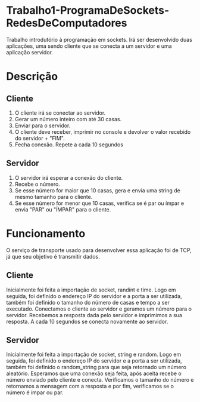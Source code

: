# Trabalho1-ProgramaDeSockets-RedesDeComputadores
Trabalho introdutório à programação em sockets. Irá ser desenvolvido duas aplicações, uma sendo cliente que se conecta a um servidor e uma aplicação servidor.

# Descrição
## Cliente
1. O cliente irá se conectar ao servidor.
2. Gerar um número inteiro com até 30 casas.
3. Enviar para o servidor.
4. O cliente deve receber, imprimir no console e devolver o valor recebido do servidor + "FIM".
5. Fecha conexão.
Repete a cada 10 segundos
## Servidor
1. O servidor irá esperar a conexão do cliente.
2. Recebe o número.
3. Se esse número for maior que 10 casas, gera e envia uma string de mesmo tamanho para o cliente.
4. Se esse número for menor que 10 casas, verifica se é par ou ímpar e envia "PAR" ou "ÍMPAR" para o cliente.

# Funcionamento
O serviço de transporte usado para desenvolver essa aplicação foi de TCP, já que seu objetivo é transmitir dados.
## Cliente
Inicialmente foi feita a importação de socket, randint e time. Logo em seguida, foi definido o endereço IP do servidor e a porta a ser utilizada, também foi definido o tamanho do número de casas e tempo a ser executado. Conectamos o cliente ao servidor e geramos um número para o servidor. Recebemos a resposta dada pelo servidor e imprimimos a sua resposta. A cada 10 segundos se conecta novamente ao servidor.
## Servidor
Inicialmente foi feita a importação de socket, string e random. Logo em seguida, foi definido o endereço IP do servidor e a porta a ser utilizada, também foi definido o random_string para que seja retornado um número aleatório. Esperamos que uma conexão seja feita, após aceita recebe o número enviado pelo cliente e conecta. Verificamos o tamanho do número e retornamos a mensagem com a resposta e por fim, verificamos se o número é ímpar ou par.
